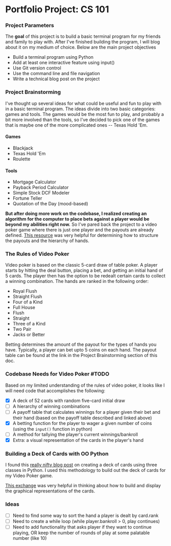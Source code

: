 # Portfolio Project: CS 101

### Project Parameters
The **goal** of this project is to build a basic terminal program for my friends and family to play with. After I've finished building the program, I will blog about it on my medium of choice. Below are the main project objectives

- Build a terminal program using Python
- Add at least one interactive feature using input()
- Use Git version control
- Use the command line and file navigation
- Write a technical blog post on the project

### Project Brainstorming
I've thought up several ideas for what could be useful and fun to play with in a basic terminal program. The ideas divide into two basic categories: games and tools. The games would be the most fun to play, and probably a bit more involved than the tools, so I've decided to pick one of the games that is maybe one of the more complicated ones -- Texas Hold 'Em. 

#### Games
- Blackjack
- Texas Hold 'Em
- Roulette
  
#### Tools
- Mortgage Calculator
- Payback Period Calculator
- Simple Stock DCF Modeler
- Fortune Teller
- Quotation of the Day (mood-based)

**But after doing more work on the codebase, I realized creating an algorithm for the computer to place bets against a player would be beyond my abilities right now.** So I've pared back the project to a video poker game where there is just one player and the payouts are already defined. [This resource](https://www.casinoreports.ca/video-poker/rules/) was very helpful for determining how to structure the payouts and the hierarchy of hands.

### The Rules of Video Poker
Video poker is based on the classic 5-card draw of table poker. A player starts by hitting the deal button, placing a bet, and getting an initial hand of 5 cards. The player then has the option to be redealt certain cards to collect a winning combination. The hands are ranked in the following order: 

* Royal Flush
* Straight Flush
* Four of a Kind
* Full House
* Flush
* Straight
* Three of a Kind
* Two Pair
* Jacks or Better

Betting determines the amount of the payout for the types of hands you have. Typically, a player can bet upto 5 coins on each hand. The payout table can be found at the link in the Project Brainstorming section of this doc.

### Codebase Needs for Video Poker #TODO
Based on my limited understanding of the rules of video poker, it looks like I will need code that accomplishes the following:
- [x] A deck of 52 cards with random five-card initial draw
- [ ] A hierarchy of winning combinations
- [ ] A payoff table that calculates winnings for a player given their bet and their hand (based on the payoff table described and linked above)
- [x] A betting function for the player to wager a given number of coins (using the `input()` function in python)
- [ ] A method for tallying the player's current winnings/bankroll
- [x] Extra: a visual representation of the cards in the player's hand 

### Building a Deck of Cards with OO Python
I found this [really nifty blog post](https://medium.com/@anthonytapias/build-a-deck-of-cards-with-oo-python-c41913a744d3) on creating a deck of cards using three classes in Python. I used this methodology to build out the deck of cards for my Video Poker game. 

[This exchange](https://codereview.stackexchange.com/questions/82103/ascii-fication-of-playing-cards) was very helpful in thinking about how to build and display the graphical representations of the cards.


### Ideas
- [ ] Need to find some way to sort the hand a player is dealt by card.rank
- [ ] Need to create a while loop (while player.bankroll > 0, play continues)
- [ ] Need to add functionality that asks player if they want to continue playing, OR keep the number of rounds of play at some palatable number (like 10) 